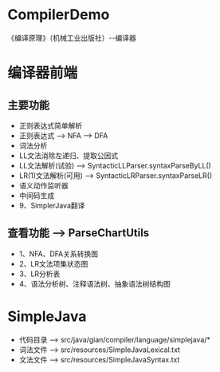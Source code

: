 # CompilerDemo
《编译原理》（机械工业出版社）--编译器

# 编译器前端
## 主要功能
* 正则表达式简单解析
* 正则表达式 --> NFA --> DFA
* 词法分析
* LL文法消除左递归、提取公因式
* LL文法解析(试验) --> SyntacticLLParser.syntaxParseByLL()
* LR(1)文法解析(可用) --> SyntacticLRParser.syntaxParseLR()
* 语义动作监听器
* 中间码生成
* 9、SimplerJava翻译

## 查看功能 --> ParseChartUtils
* 1、NFA、DFA关系转换图
* 2、LR文法项集状态图
* 3、LR分析表
* 4、语法分析树、注释语法树、抽象语法树结构图

# SimpleJava
* 代码目录 --> src/java/gian/compiler/language/simplejava/*
* 词法文件 --> src/resources/SimpleJavaLexical.txt
* 文法文件 --> src/resources/SimpleJavaSyntax.txt
